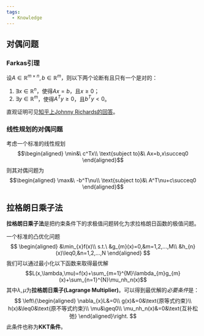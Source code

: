 ```yaml
---
tags:
  - Knowledge
---
```

## 对偶问题
### Farkas引理
设$A\in\mathbb{R}^{m\times n},b\in\mathbb{R}^{m}$，则以下两个论断有且只有一个是对的：
1. $\exists x\in\mathbb{R}^{n}$，使得$Ax=b$，且$x\geq0$；
2. $\exists y\in\mathbb{R}^{m}$，使得$A^Ty\geq0$，且$b^Ty<0$。

直观证明可见[知乎上Johnny Richards的回答](https://www.zhihu.com/question/279644412/answer/565859435)。
### 线性规划的对偶问题
考虑一个标准的线性规划
$$\begin{aligned}
\min&\ c^Tx\\
\text{subject to}&\ Ax=b,x\succeq0
\end{aligned}$$
则其对偶问题为
$$\begin{aligned}
\max&\ -b^T\nu\\
\text{subject to}&\ A^T\nu+c\succeq0
\end{aligned}$$
## 拉格朗日乘子法
**拉格朗日乘子法**是把约束条件下的求极值问题转化为求拉格朗日函数的极值问题。

一个标准的凸优化问题
$$
\begin{aligned}
&\min_{x}f(x)\\
s.t.\ &g_{m}(x)=0,&m=1,2,...,M\\
&h_{n}(x)\leq0,&n=1,2,...,N
\end{aligned}
$$
我们可以通过最小化以下函数来取得最优解$$L(x,\lambda,\mu)=f(x)+\sum_{m=1}^{M}\lambda_{m}g_{m}(x)+\sum_{n=1}^{N}\mu_nh_n(x)$$
其中$\lambda,\mu$为**拉格朗日乘子(Lagrange Multiplier)**。可以得到最优解的*必要条件*是：
$$
\left\{\begin{aligned}
\nabla_{x}L&=0\\
g(x)&=0&\text{原等式约束}\\
h(x)&\leq0&\text{原不等式约束}\\
\mu&\geq0\\
\mu_nh_n(x)&=0&\text{互补松弛}
\end{aligned}\right.
$$
此条件也称为**KKT条件**。